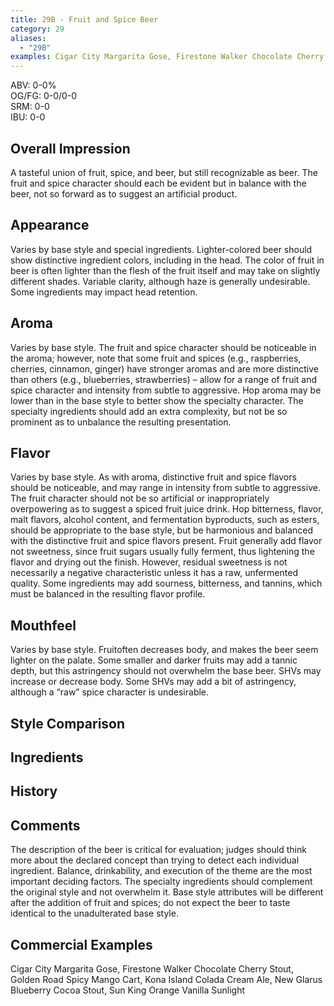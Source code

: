 ```yaml
---
title: 29B - Fruit and Spice Beer
category: 29
aliases: 
  - "29B"
examples: Cigar City Margarita Gose, Firestone Walker Chocolate Cherry Stout, Golden Road Spicy Mango Cart, Kona Island Colada Cream Ale, New Glarus Blueberry Cocoa Stout, Sun King Orange Vanilla Sunlight
---
```


ABV: 0-0%  
OG/FG: 0-0/0-0  
SRM: 0-0  
IBU: 0-0

## Overall Impression
A tasteful union of fruit, spice, and beer, but still recognizable as beer. The fruit and spice character should each be evident but in balance with the beer, not so forward as to suggest an artificial product.

## Appearance
Varies by base style and special ingredients. Lighter-colored beer should show distinctive ingredient colors, including in the head. The color of fruit in beer is often lighter than the flesh of the fruit itself and may take on slightly different shades. Variable clarity, although haze is generally undesirable. Some ingredients may impact head retention.

## Aroma
Varies by base style. The fruit and spice character should be noticeable in the aroma; however, note that some fruit and spices (e.g., raspberries, cherries, cinnamon, ginger) have stronger aromas and are more distinctive than others (e.g., blueberries, strawberries) – allow for a range of fruit and spice character and intensity from subtle to aggressive. Hop aroma may be lower than in the base style to better show the specialty character. The specialty ingredients should add an extra complexity, but not be so prominent as to unbalance the resulting presentation.

## Flavor
Varies by base style. As with aroma, distinctive fruit and spice flavors should be noticeable, and may range in intensity from subtle to aggressive. The fruit character should not be so artificial or inappropriately overpowering as to suggest a spiced fruit juice drink. Hop bitterness, flavor, malt flavors, alcohol content, and fermentation byproducts, such as esters, should be appropriate to the base style, but be harmonious and balanced with the distinctive fruit and spice flavors present. Fruit generally add flavor not sweetness, since fruit sugars usually fully ferment, thus lightening the flavor and drying out the finish. However, residual sweetness is not necessarily a negative characteristic unless it has a raw, unfermented quality. Some ingredients may add sourness, bitterness, and tannins, which must be balanced in the resulting flavor profile.

## Mouthfeel
Varies by base style. Fruitoften decreases body, and makes the beer seem lighter on the palate. Some smaller and darker fruits may add a tannic depth, but this astringency should not overwhelm the base beer. SHVs may increase or decrease body. Some SHVs may add a bit of astringency, although a “raw” spice character is undesirable.

## Style Comparison


## Ingredients


## History


## Comments
The description of the beer is critical for evaluation; judges should think more about the declared concept than trying to detect each individual ingredient. Balance, drinkability, and execution of the theme are the most important deciding factors. The specialty ingredients should complement the original style and not overwhelm it. Base style attributes will be different after the addition of fruit and spices; do not expect the beer to taste identical to the unadulterated base style.

## Commercial Examples
Cigar City Margarita Gose, Firestone Walker Chocolate Cherry Stout, Golden Road Spicy Mango Cart, Kona Island Colada Cream Ale, New Glarus Blueberry Cocoa Stout, Sun King Orange Vanilla Sunlight